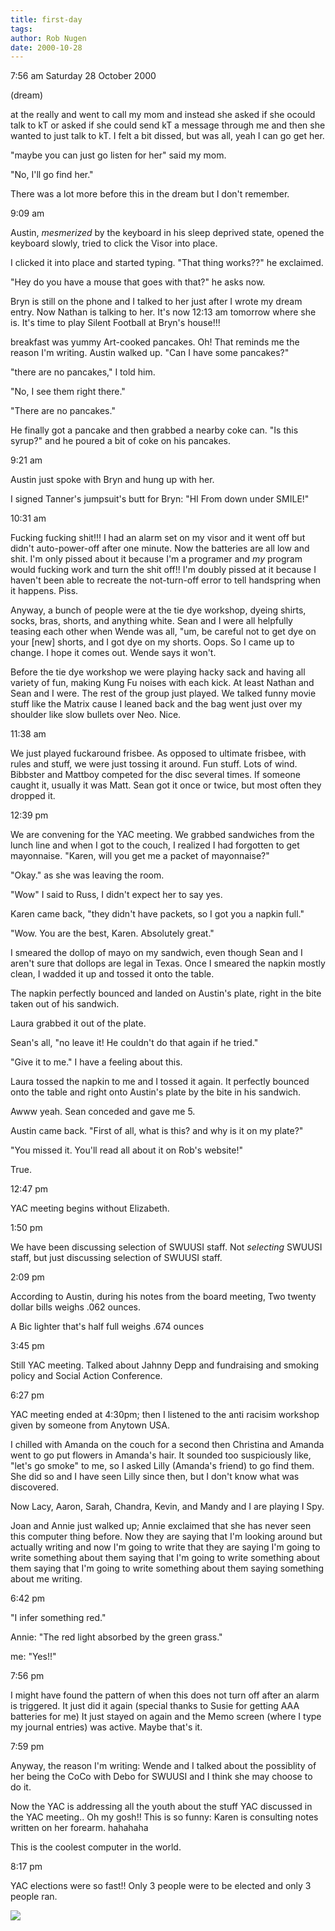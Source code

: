 ```yaml
---
title: first-day
tags: 
author: Rob Nugen
date: 2000-10-28
---
```


<p class=date>7:56 am Saturday 28 October 2000

<p class=note>(dream)

<p class=dream>at the really and went to call my mom and instead she asked
if she ocould talk to kT or asked if she could send kT a message through me
and then she wanted to just talk to kT.    I felt a bit dissed,  but was
all, yeah I can go get her.

<p class=dream>"maybe you can just go listen for her" said my mom.

<p class=dream>"No, I'll go find her."

<p>There was a lot more before this in the dream but I don't remember.

<p class=date>9:09 am

<p>Austin, <em>mesmerized</em> by the keyboard in his sleep deprived state,
opened the keyboard slowly, tried to click the Visor into place.

<p>I clicked it into place and started typing.  "That thing works??" he
exclaimed.

<p>"Hey do you have a mouse that goes with that?" he asks now.

<p>Bryn is still on the phone and I talked to her just after I wrote my
dream entry.  Now Nathan is talking to her.  It's now 12:13 am tomorrow
where she is.  It's time to play Silent Football at Bryn's house!!!

<p>breakfast was yummy Art-cooked pancakes.   Oh!  That reminds me the
reason I'm writing.  Austin walked up.  "Can I have some pancakes?"

<p>"there are no pancakes," I told him.

<p>"No, I see them right there."

<p>"There are no pancakes."

<p>He finally got a pancake and then grabbed a nearby coke can.  "Is this
syrup?"  and he poured a bit of coke on his pancakes.

<p class=date>9:21 am

<p>Austin just spoke with Bryn and hung up with her.

<p>I signed Tanner's jumpsuit's butt for Bryn: "HI From down under  SMILE!"

<p class=date>10:31 am

<p>Fucking fucking shit!!!  I had an alarm set on my visor and it went off
but didn't auto-power-off after one minute.  Now the batteries are all low
and shit.  I'm only pissed about it because I'm a programer and <em>my</em>
program would fucking work and turn the shit off!!  I'm doubly pissed at it
because I haven't been able to recreate the not-turn-off error to tell
handspring when it happens.  Piss.

<p>Anyway, a bunch of people were at the tie dye workshop, dyeing shirts,
socks, bras, shorts, and anything white.  Sean and I were all helpfully
teasing each other when Wende was all, "um, be careful not to get dye on
your [new] shorts, and I got dye on my shorts.  Oops. So I came up to
change.  I hope it comes out.  Wende says it won't.

<p>Before the tie dye workshop we were playing hacky sack and having all
variety of fun, making Kung Fu noises with each kick.  At least Nathan and
Sean and I were.  The rest of the group just played.  We talked funny movie
stuff like the Matrix cause I leaned back and the bag went just over my
shoulder like slow bullets over Neo.   Nice.

<p class=date>11:38 am

<p>We just played fuckaround frisbee.  As opposed to ultimate frisbee, with
rules and stuff, we were just tossing it around.  Fun stuff.  Lots of wind.
Bibbster and Mattboy competed for the disc several times.  If someone caught
it, usually it was Matt.  Sean got it once or twice, but most often they
dropped it.

<p class=date>12:39 pm

<p>We are convening for the YAC meeting.  We grabbed sandwiches from the
lunch line and when I got to the couch, I realized I had forgotten to get
mayonnaise.  "Karen, will you get me a packet of mayonnaise?"

<p>"Okay."  as she was leaving the room.

<p>"Wow" I said to Russ, I didn't expect her to say yes.

<p>Karen came back, "they didn't have packets, so I got you a napkin full."

<p>"Wow.  You are the best, Karen.  Absolutely great."

<p>I smeared the dollop of mayo on my sandwich, even though Sean and I
aren't sure that dollops are legal in Texas.  Once I smeared the napkin
mostly clean, I wadded it up and tossed it onto the table.

<p>The napkin perfectly bounced and landed on Austin's plate, right in the
bite taken out of his sandwich.

<p>Laura grabbed it out of the plate.

<p>Sean's all, "no leave it!  He couldn't do that again if he tried."

<p>"Give it to me."  I have a feeling about this.

<p>Laura tossed the napkin to me and I tossed it again.  It perfectly
bounced onto the table and right onto Austin's plate by the bite in his
sandwich.

<p>Awww yeah.  Sean conceded and gave me 5.

<p>Austin came back.  "First of all, what is this?  and why is it on my
plate?"

<p>"You missed it.  You'll read all about it on Rob's website!"

<p>True.

<p class=date>12:47 pm

<p>YAC meeting begins without Elizabeth.

<p class=date>1:50 pm

<p>We have been discussing selection of SWUUSI staff.  Not
<em>selecting</em> SWUUSI staff, but just discussing selection of SWUUSI
staff.

<p class=date>2:09 pm

<p>According to Austin, during his notes from the board meeting, Two twenty
dollar bills weighs .062 ounces.

<p>A Bic lighter that's half full weighs .674 ounces

<p class=date>3:45 pm

<p>Still YAC meeting.  Talked about Jahnny Depp and fundraising and smoking
policy and Social Action Conference.

<p class=date>6:27 pm

<p>YAC meeting ended at 4:30pm; then I listened to the anti racisim workshop
given by someone from Anytown USA.

<p>I chilled with Amanda on the couch for a second then Christina and Amanda
went to go put flowers in Amanda's hair.  It sounded too suspiciously like,
"let's go smoke" to me, so I asked Lilly (Amanda's friend) to go find them.
She did so and I have seen Lilly since then, but I don't know what was
discovered.

<p>Now Lacy, Aaron, Sarah, Chandra, Kevin, and Mandy and I are playing I
Spy.

<p>Joan and Annie just walked up; Annie exclaimed that she has never seen
this computer thing before.  Now they are saying that I'm looking around but
actually writing and now I'm going to write that they are saying I'm going
to write something about them saying that I'm going to write something about
them saying that I'm going to write something about them saying something
about me writing.

<p class=date>6:42 pm

<p>"I infer something red."

<p>Annie: "The red light absorbed by the green grass."

<p>me: "Yes!!"

<p class=date>7:56 pm

<p>I might have found the pattern of when this does not turn off after an
alarm is triggered.  It just did it again (special thanks to Susie for
getting AAA batteries for me)  It just stayed on again and the Memo screen
(where I type my journal entries) was active. Maybe that's it.

<p class=date>7:59 pm

<p>Anyway, the reason I'm writing:  Wende and I talked about the possiblity
of her being the CoCo with Debo for SWUUSI and I think she may choose to do
it.

<p>Now the YAC is addressing all the youth about the stuff YAC discussed in
the YAC meeting..  Oh my gosh!!  This is so funny: Karen is consulting notes
written on her forearm.  hahahaha

<p class=message>This is the coolest computer in the world.

<p class=date>8:17 pm

<p>YAC elections were so fast!!  Only 3 people were to be elected and only 3
people ran.

<p><img src="/images/rob/wL-ROB.gif">

